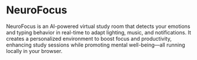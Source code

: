 # NeuroFocus
NeuroFocus is an AI-powered virtual study room that detects your emotions and typing behavior in real-time to adapt lighting, music, and notifications. It creates a personalized environment to boost focus and productivity, enhancing study sessions while promoting mental well-being—all running locally in your browser.

